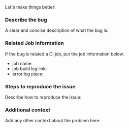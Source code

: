 Let's make things better!

### Describe the bug
A clear and concise description of what the bug is.

### Related Job information
If the bug is related a CI job, put the job information below:
* job name:
* job build log link:
* error log piece:

### Steps to reproduce the issue
Describe how to reproduce the issue:


### Additional context
Add any other context about the problem here.
